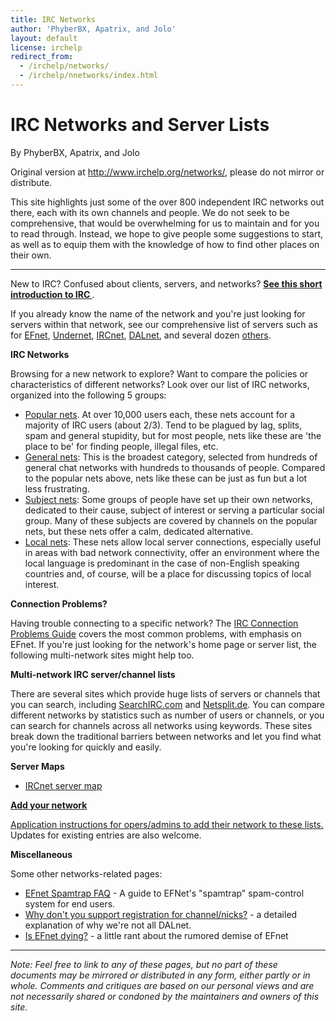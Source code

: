 ```yaml
---
title: IRC Networks
author: 'PhyberBX, Apatrix, and Jolo'
layout: default
license: irchelp
redirect_from:
  - /irchelp/networks/
  - /irchelp/nnetworks/index.html
---
```


# IRC Networks and Server Lists

By PhyberBX, Apatrix, and Jolo

Original version at <http://www.irchelp.org/networks/>, please do not mirror or distribute.

This site highlights just some of the over 800 independent IRC networks out there, each with its own channels and people. We do not seek to be comprehensive, that would be overwhelming for us to maintain and for you to read through. Instead, we hope to give people some suggestions to start, as well as to equip them with the knowledge of how to find other places on their own.

--------------------------------------------------------------------------------

New to IRC? Confused about clients, servers, and networks? 
**[See this short introduction to IRC ](/faq/new2irc.html)**.

If you already know the name of the network and you're just looking for servers
within that network, see our comprehensive list of servers such as for
[EFnet](/networks/efnet/servers.html),
[Undernet](https://www.undernet.org/servers.php), [IRCnet](servers/ircnet.html),
[DALnet](/networks/dalnet/), and several dozen
[others](servers/index.html).

**IRC Networks**

Browsing for a new network to explore? Want to compare the policies or characteristics of different networks? Look over our list of IRC networks, organized into the following 5 groups:

- [Popular nets](/networks/popular.html). At over 10,000 users each, these nets account for a majority of IRC users (about 2/3). Tend to be plagued by lag, splits, spam and general stupidity, but for most people, nets like these are 'the place to be' for finding people, illegal files, etc.
- [General nets](/networks/general.html): This is the broadest category, selected from hundreds of general chat networks with hundreds to thousands of people. Compared to the popular nets above, nets like these can be just as fun but a lot less frustrating.
- [Subject nets](/networks/topical.html): Some groups of people have set up their own networks, dedicated to their cause, subject of interest or serving a particular social group. Many of these subjects are covered by channels on the popular nets, but these nets offer a calm, dedicated alternative.
- [Local nets](/networks/regional.html): These nets allow local server connections, especially useful in areas with bad network connectivity, offer an environment where the local language is predominant in the case of non-English speaking countries and, of course, will be a place for discussing topics of local interest.

**Connection Problems?**

Having trouble connecting to a specific network? The [IRC Connection Problems Guide](/networks/connectprob.html) covers the most common problems, with emphasis on EFnet. If you're just looking for the network's home page or server list, the following multi-network sites might help too.

**Multi-network IRC server/channel lists**

There are several sites which provide huge lists of servers or channels that you can search, including [SearchIRC.com](http://searchirc.com/networks.php) and [Netsplit.de](http://irc.netsplit.de/networks/). You can compare different networks by statistics such as number of users or channels, or you can search for channels across all networks using keywords. These sites break down the traditional barriers between networks and let you find what you're looking for quickly and easily.

**Server Maps**

- [IRCnet server map](http://irc.tu-ilmenau.de/all_servers/?focus=0)

**[Add your network](addreq.html)**

[Application instructions for opers/admins to add their network to these lists.](/networks/addreq.html) Updates for existing entries are also welcome.

**Miscellaneous**

Some other networks-related pages:

- [EFnet Spamtrap FAQ](/networks/efnet/spamtrap.html) - A guide to EFNet's "spamtrap" spam-control system for end users.
- [Why don't you support registration for channel/nicks?](/networks/noserv.html) - a detailed explanation of why we're not all DALnet.
- [Is EFnet dying?](/networks/efnet/efnetsux.html) - a little rant about the rumored demise of EFnet

--------------------------------------------------------------------------------

_Note: Feel free to link to any of these pages, but no part of these documents may be mirrored or distributed in any form, either partly or in whole. Comments and critiques are based on our personal views and are not necessarily shared or condoned by the maintainers and owners of this site._
